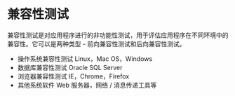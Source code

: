 # 兼容性测试

兼容性测试是对应用程序进行的非功能性测试，用于评估应用程序在不同环境中的兼容性。它可以是两种类型 - 前向兼容性测试和后向兼容性测试。

* 操作系统兼容性测试
  Linux，Mac OS，Windows
* 数据库兼容性测试
  Oracle SQL Server
* 浏览器兼容性测试
  IE，Chrome，Firefox
* 其他系统软件
  Web 服务器，网络 / 消息传递工具等
